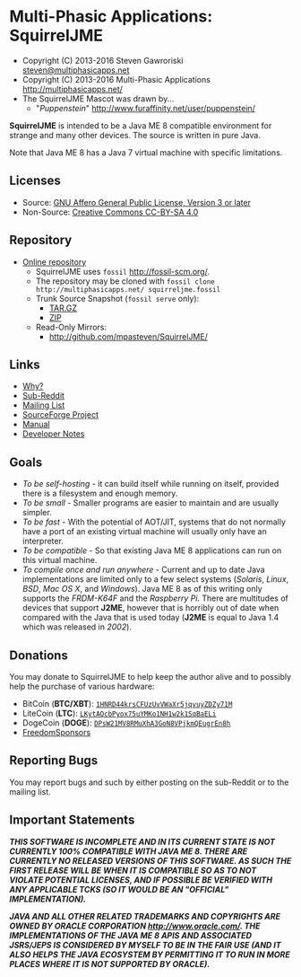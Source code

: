 # Multi-Phasic Applications: SquirrelJME

  * Copyright (C) 2013-2016 Steven Gawroriski
    <steven@multiphasicapps.net>
  * Copyright (C) 2013-2016 Multi-Phasic Applications
    <http://multiphasicapps.net/>
  * The SquirrelJME Mascot was drawn by...
    * "_Puppenstein_" <http://www.furaffinity.net/user/puppenstein/>

**SquirrelJME** is intended to be a Java ME 8 compatible environment for
strange and many other devices. The source is written in pure Java.

Note that Java ME 8 has a Java 7 virtual machine with specific limitations.

## Licenses

  * Source:
    [GNU Affero General Public License, Version 3 or later](license.mkd)
  * Non-Source:
    [Creative Commons CC-BY-SA 4.0](license.mkd)

## Repository

  * [Online repository](http://multiphasicapps.net/)
    * SquirrelJME uses `fossil` <http://fossil-scm.org/>.
    * The repository may be cloned with
      `fossil clone http://multiphasicapps.net/ squirreljme.fossil`
    * Trunk Source Snapshot (`fossil serve` only):
      * [TAR.GZ](../../tarball/squirreljme-trunk.tar.gz?uuid=trunk)
      * [ZIP](../../zip/squirreljme-trunk.zip?uuid=trunk)
    * Read-Only Mirrors:
      * <http://github.com/mpasteven/SquirrelJME/>

## Links

  * [Why?](src/manual/user/why.mkd)
  * [Sub-Reddit](https://www.reddit.com/r/SquirrelJME/)
  * [Mailing List](https://sourceforge.net/p/squirreljme/mailman/)
  * [SourceForge Project](http://www.sourceforge.net/projects/squirreljme)
  * [Manual](src/manual/index.mkd)
  * [Developer Notes](src/developer-notes/index.mkd)

## Goals

 * _To be self-hosting_ - it can build itself while running on itself, provided
   there is a filesystem and enough memory.
 * _To be small_ - Smaller programs are easier to maintain and are usually
   simpler.
 * _To be fast_ - With the potential of AOT/JIT, systems that do not normally
   have a port of an existing virtual machine will usually only have an
   interpreter.
 * _To be compatible_ - So that existing Java ME 8 applications can run on this
   virtual machine.
 * _To compile once and run anywhere_ - Current and up to date Java
   implementations are limited only to a few select systems (_Solaris_,
   _Linux_, _BSD_, _Mac OS X_, and _Windows_). Java ME 8 as of this writing
   only supports the *FRDM-K64F* and the *Raspberry Pi*. There are multitudes
   of devices that support **J2ME**, however that is horribly out of date when
   compared with the Java that is used today (**J2ME** is equal to Java 1.4
   which was released in _2002_).

## Donations

You may donate to SquirrelJME to help keep the author alive and to possibly
help the purchase of various hardware:

  * BitCoin (**BTC/XBT**): [`1HNRD44krsCFUzUvVWaXr5jqvuyZDZy71M`](
    bitcoin:1HNRD44krsCFUzUvVWaXr5jqvuyZDZy71M)
  * LiteCoin (**LTC**): [`LKytAQcbPyox75uYMKo1NH1w2k1SqBaELi`](
    litecoin:LKytAQcbPyox75uYMKo1NH1w2k1SqBaELi)
  * DogeCoin (**DOGE**): [`DPsW21MV8RMuXhA3GoN8VPjkmQEugrEn8h`](
    dogecoin:DPsW21MV8RMuXhA3GoN8VPjkmQEugrEn8h)
  * [FreedomSponsors](https://freedomsponsors.org/user/mpasteven/)

## Reporting Bugs

You may report bugs and such by either posting on the sub-Reddit or to the
mailing list.

## Important Statements

***THIS SOFTWARE IS INCOMPLETE AND IN ITS CURRENT STATE IS NOT CURRENTLY
100% COMPATIBLE WITH JAVA ME 8. THERE ARE CURRENTLY NO RELEASED VERSIONS OF
THIS SOFTWARE. AS SUCH THE FIRST RELEASE WILL BE WHEN IT IS COMPATIBLE SO AS TO
NOT VIOLATE POTENTIAL LICENSES, AND IF POSSIBLE BE VERIFIED WITH ANY
APPLICABLE TCKS (SO IT WOULD BE AN "OFFICIAL" IMPLEMENTATION).***

***JAVA AND ALL OTHER RELATED TRADEMARKS AND COPYRIGHTS ARE OWNED BY ORACLE
CORPORATION <http://www.oracle.com/>. THE IMPLEMENTATIONS OF THE JAVA ME 8
APIS AND ASSOCIATED JSRS/JEPS IS CONSIDERED BY MYSELF TO BE IN THE FAIR USE
(AND IT ALSO HELPS THE JAVA ECOSYSTEM BY PERMITTING IT TO RUN IN MORE PLACES
WHERE IT IS NOT SUPPORTED BY ORACLE).***


